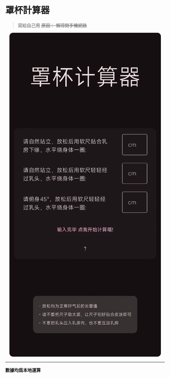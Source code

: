 # 罩杯計算器

>   寫給自己用 ~~原因： 懶得開手機網路~~

<div style="text-align: center;">
  <img src="./img/PixPin_2025-10-06_17-38-10.png" alt="pic">
</div>

---

**數據均爲本地運算**

